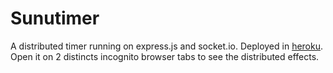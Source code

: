 # Sunutimer

A distributed timer running on express.js and socket.io.
Deployed in [heroku](http://sunutimer.herokuapp.com).
Open it on 2 distincts incognito browser tabs to see the distributed effects.
